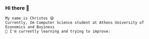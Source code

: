 ### Hi there 👋
    My name is Christos 😄
    Currently, Im Computer Science student at Athens University of Economics and Business  
    📖 I'm currently learning and trying to improve:



<!--
**christoskaragiannis/christoskaragiannis** is a ✨ _special_ ✨ repository because its `README.md` (this file) appears on your GitHub profile.

Here are some ideas to get you started:

- 🔭 I’m currently working on ...
- 🌱 I’m currently learning ...
- 👯 I’m looking to collaborate on ...
- 🤔 I’m looking for help with ...
- 💬 Ask me about ...
- 📫 How to reach me: ...
- 😄 Pronouns: ...
- ⚡ Fun fact: ...
-->
